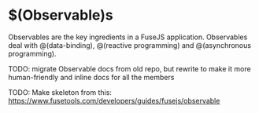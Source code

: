 # $(Observable)s

Observables are the key ingredients in a FuseJS application. Observables deal with @(data-binding), @(reactive programming) and @(asynchronous programming).

TODO: migrate Observable docs from old repo, but rewrite to make it more human-friendly and inline docs for all the members

TODO: Make skeleton from this: https://www.fusetools.com/developers/guides/fusejs/observable